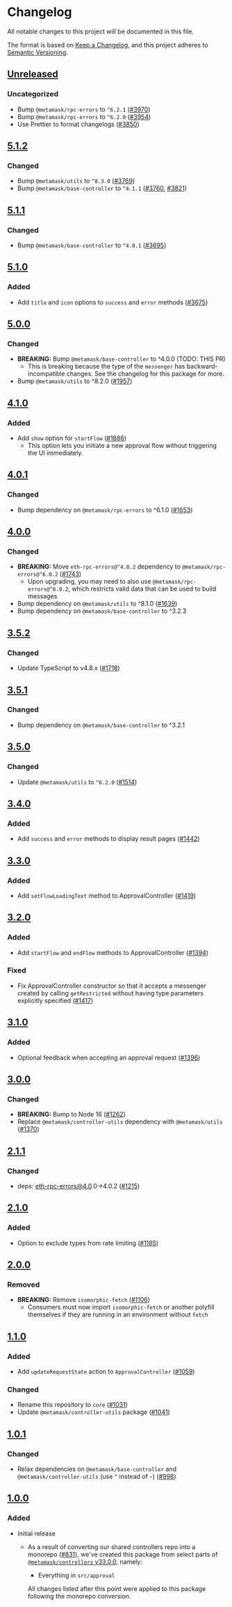 # Changelog

All notable changes to this project will be documented in this file.

The format is based on [Keep a Changelog](https://keepachangelog.com/en/1.0.0/),
and this project adheres to [Semantic Versioning](https://semver.org/spec/v2.0.0.html).

## [Unreleased]

### Uncategorized

- Bump `@metamask/rpc-errors` to `^6.2.1` ([#3970](https://github.com/MetaMask/controllers/pull/3970))
- Bump `@metamask/rpc-errors` to `^6.2.0` ([#3954](https://github.com/MetaMask/controllers/pull/3954))
- Use Prettier to format changelogs ([#3850](https://github.com/MetaMask/controllers/pull/3850))

## [5.1.2]

### Changed

- Bump `@metamask/utils` to `^8.3.0` ([#3769](https://github.com/MetaMask/core/pull/3769))
- Bump `@metamask/base-controller` to `^4.1.1` ([#3760](https://github.com/MetaMask/core/pull/3760), [#3821](https://github.com/MetaMask/core/pull/3821))

## [5.1.1]

### Changed

- Bump `@metamask/base-controller` to `^4.0.1` ([#3695](https://github.com/MetaMask/core/pull/3695))

## [5.1.0]

### Added

- Add `title` and `icon` options to `success` and `error` methods ([#3675](https://github.com/MetaMask/core/pull/3675))

## [5.0.0]

### Changed

- **BREAKING:** Bump `@metamask/base-controller` to ^4.0.0 (TODO: THIS PR)
  - This is breaking because the type of the `messenger` has backward-incompatible changes. See the changelog for this package for more.
- Bump `@metamask/utils` to ^8.2.0 ([#1957](https://github.com/MetaMask/core/pull/1957))

## [4.1.0]

### Added

- Add `show` option for `startFlow` ([#1886](https://github.com/MetaMask/core/pull/1886))
  - This option lets you initiate a new approval flow without triggering the UI immediately.

## [4.0.1]

### Changed

- Bump dependency on `@metamask/rpc-errors` to ^6.1.0 ([#1653](https://github.com/MetaMask/core/pull/1653))

## [4.0.0]

### Changed

- **BREAKING:** Move `eth-rpc-errors@^4.0.2` dependency to `@metamask/rpc-errors@^6.0.2` ([#1743](https://github.com/MetaMask/core/pull/1743))
  - Upon upgrading, you may need to also use `@metamask/rpc-errors@^6.0.2`, which restricts valid data that can be used to build messages
- Bump dependency on `@metamask/utils` to ^8.1.0 ([#1639](https://github.com/MetaMask/core/pull/1639))
- Bump dependency on `@metamask/base-controller` to ^3.2.3

## [3.5.2]

### Changed

- Update TypeScript to v4.8.x ([#1718](https://github.com/MetaMask/core/pull/1718))

## [3.5.1]

### Changed

- Bump dependency on `@metamask/base-controller` to ^3.2.1

## [3.5.0]

### Changed

- Update `@metamask/utils` to `^6.2.0` ([#1514](https://github.com/MetaMask/core/pull/1514))

## [3.4.0]

### Added

- Add `success` and `error` methods to display result pages ([#1442](https://github.com/MetaMask/core/pull/1442))

## [3.3.0]

### Added

- Add `setFlowLoadingText` method to ApprovalController ([#1419](https://github.com/MetaMask/core/pull/1419))

## [3.2.0]

### Added

- Add `startFlow` and `endFlow` methods to ApprovalController ([#1394](https://github.com/MetaMask/core/pull/1394))

### Fixed

- Fix ApprovalController constructor so that it accepts a messenger created by calling `getRestricted` without having type parameters explicitly specified ([#1417](https://github.com/MetaMask/core/pull/1417))

## [3.1.0]

### Added

- Optional feedback when accepting an approval request ([#1396](https://github.com/MetaMask/core/pull/1396))

## [3.0.0]

### Changed

- **BREAKING:** Bump to Node 16 ([#1262](https://github.com/MetaMask/core/pull/1262))
- Replace `@metamask/controller-utils` dependency with `@metamask/utils` ([#1370](https://github.com/MetaMask/core/pull/1370))

## [2.1.1]

### Changed

- deps: eth-rpc-errors@4.0.0->4.0.2 ([#1215](https://github.com/MetaMask/core/pull/1215))

## [2.1.0]

### Added

- Option to exclude types from rate limiting ([#1185](https://github.com/MetaMask/core/pull/1185))

## [2.0.0]

### Removed

- **BREAKING:** Remove `isomorphic-fetch` ([#1106](https://github.com/MetaMask/controllers/pull/1106))
  - Consumers must now import `isomorphic-fetch` or another polyfill themselves if they are running in an environment without `fetch`

## [1.1.0]

### Added

- Add `updateRequestState` action to `ApprovalController` ([#1059](https://github.com/MetaMask/controllers/pull/1059))

### Changed

- Rename this repository to `core` ([#1031](https://github.com/MetaMask/controllers/pull/1031))
- Update `@metamask/controller-utils` package ([#1041](https://github.com/MetaMask/controllers/pull/1041))

## [1.0.1]

### Changed

- Relax dependencies on `@metamask/base-controller` and `@metamask/controller-utils` (use `^` instead of `~`) ([#998](https://github.com/MetaMask/core/pull/998))

## [1.0.0]

### Added

- Initial release

  - As a result of converting our shared controllers repo into a monorepo ([#831](https://github.com/MetaMask/core/pull/831)), we've created this package from select parts of [`@metamask/controllers` v33.0.0](https://github.com/MetaMask/core/tree/v33.0.0), namely:

    - Everything in `src/approval`

    All changes listed after this point were applied to this package following the monorepo conversion.

[Unreleased]: https://github.com/MetaMask/controllers/compare/@metamask/approval-controller@5.1.2...HEAD
[5.1.2]: https://github.com/MetaMask/controllers/compare/@metamask/approval-controller@5.1.1...@metamask/approval-controller@5.1.2
[5.1.1]: https://github.com/MetaMask/controllers/compare/@metamask/approval-controller@5.1.0...@metamask/approval-controller@5.1.1
[5.1.0]: https://github.com/MetaMask/controllers/compare/@metamask/approval-controller@5.0.0...@metamask/approval-controller@5.1.0
[5.0.0]: https://github.com/MetaMask/controllers/compare/@metamask/approval-controller@4.1.0...@metamask/approval-controller@5.0.0
[4.1.0]: https://github.com/MetaMask/controllers/compare/@metamask/approval-controller@4.0.1...@metamask/approval-controller@4.1.0
[4.0.1]: https://github.com/MetaMask/controllers/compare/@metamask/approval-controller@4.0.0...@metamask/approval-controller@4.0.1
[4.0.0]: https://github.com/MetaMask/controllers/compare/@metamask/approval-controller@3.5.2...@metamask/approval-controller@4.0.0
[3.5.2]: https://github.com/MetaMask/controllers/compare/@metamask/approval-controller@3.5.1...@metamask/approval-controller@3.5.2
[3.5.1]: https://github.com/MetaMask/controllers/compare/@metamask/approval-controller@3.5.0...@metamask/approval-controller@3.5.1
[3.5.0]: https://github.com/MetaMask/controllers/compare/@metamask/approval-controller@3.4.0...@metamask/approval-controller@3.5.0
[3.4.0]: https://github.com/MetaMask/controllers/compare/@metamask/approval-controller@3.3.0...@metamask/approval-controller@3.4.0
[3.3.0]: https://github.com/MetaMask/controllers/compare/@metamask/approval-controller@3.2.0...@metamask/approval-controller@3.3.0
[3.2.0]: https://github.com/MetaMask/controllers/compare/@metamask/approval-controller@3.1.0...@metamask/approval-controller@3.2.0
[3.1.0]: https://github.com/MetaMask/controllers/compare/@metamask/approval-controller@3.0.0...@metamask/approval-controller@3.1.0
[3.0.0]: https://github.com/MetaMask/controllers/compare/@metamask/approval-controller@2.1.1...@metamask/approval-controller@3.0.0
[2.1.1]: https://github.com/MetaMask/controllers/compare/@metamask/approval-controller@2.1.0...@metamask/approval-controller@2.1.1
[2.1.0]: https://github.com/MetaMask/controllers/compare/@metamask/approval-controller@2.0.0...@metamask/approval-controller@2.1.0
[2.0.0]: https://github.com/MetaMask/controllers/compare/@metamask/approval-controller@1.1.0...@metamask/approval-controller@2.0.0
[1.1.0]: https://github.com/MetaMask/controllers/compare/@metamask/approval-controller@1.0.1...@metamask/approval-controller@1.1.0
[1.0.1]: https://github.com/MetaMask/controllers/compare/@metamask/approval-controller@1.0.0...@metamask/approval-controller@1.0.1
[1.0.0]: https://github.com/MetaMask/controllers/releases/tag/@metamask/approval-controller@1.0.0
